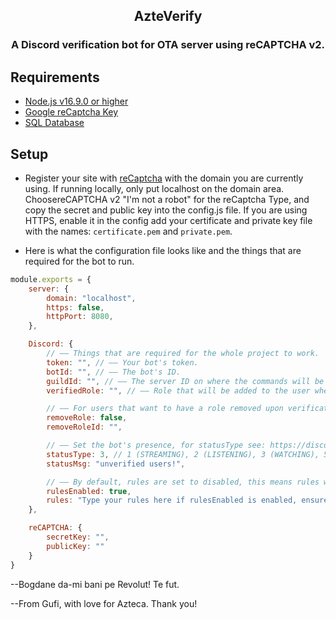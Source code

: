 <h2 align="center">
AzteVerify
</h2>
<h3 align="center">
A Discord verification bot for OTA server using reCAPTCHA v2. 
</h3>

## Requirements

- [Node.js v16.9.0 or higher](https://nodejs.org/en/)
- [Google reCaptcha Key](https://www.google.com/recaptcha/admin/create)
- [SQL Database](https://www.mysql.com/)

## Setup

- Register your site with [reCaptcha](https://www.google.com/recaptcha/admin/create) with the domain you are currently using. If running locally, only put localhost on the domain area. ChoosereCAPTCHA v2 "I'm not a robot" for the reCaptcha Type, and copy the secret and public key into the config.js file. If you are using HTTPS, enable it in the config add your certificate and private key file with the names: `certificate.pem` and `private.pem`.

- Here is what the configuration file looks like and the things that are required for the bot to run.
```js
module.exports = {
    server: {
        domain: "localhost",
        https: false,
        httpPort: 8080,
    },

    Discord: {
        // —— Things that are required for the whole project to work.
        token: "", // —— Your bot's token.
        botId: "", // —— The bot's ID.
        guildId: "", // —— The server ID on where the commands will be deployed.
        verifiedRole: "", // —— Role that will be added to the user when they verify their account.

        // —— For users that want to have a role removed upon verification, if you want this, set remove-role to true, and set your remove role ID.
        removeRole: false,
        removeRoleId: "",

        // —— Set the bot's presence, for statusType see: https://discord-api-types.dev/api/discord-api-types-v10/enum/ActivityType
        statusType: 3, // 1 (STREAMING), 2 (LISTENING), 3 (WATCHING), 5 (COMPETING). Default is 0 (PLAYING). 
        statusMsg: "unverified users!",

        // —— By default, rules are set to disabled, this means rules will be hidden. If you want to use the rules function, change disabled to your rules. Please ensure you use \n for each line break and do not use any symbols that could interfear with JSON.
        rulesEnabled: true,
        rules: "Type your rules here if rulesEnabled is enabled, ensure to use \n for new lines"
    },

    reCAPTCHA: {
        secretKey: "",
        publicKey: ""
    }
}
```
--Bogdane da-mi bani pe Revolut! Te fut.

--From Gufi, with love for Azteca. Thank you!
